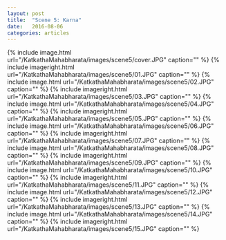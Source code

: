 ```yaml
---
layout: post
title:  "Scene 5: Karna"
date:   2016-08-06
categories: articles
---
```


{% include image.html url="/KatkathaMahabharata/images/scene5/cover.JPG" caption="" %}
{% include imageright.html url="/KatkathaMahabharata/images/scene5/01.JPG" caption="" %}
{% include image.html url="/KatkathaMahabharata/images/scene5/02.JPG" caption="" %}
{% include imageright.html url="/KatkathaMahabharata/images/scene5/03.JPG" caption="" %}
{% include image.html url="/KatkathaMahabharata/images/scene5/04.JPG" caption="" %}
{% include imageright.html url="/KatkathaMahabharata/images/scene5/05.JPG" caption="" %}
{% include image.html url="/KatkathaMahabharata/images/scene5/06.JPG" caption="" %}
{% include imageright.html url="/KatkathaMahabharata/images/scene5/07.JPG" caption="" %}
{% include image.html url="/KatkathaMahabharata/images/scene5/08.JPG" caption="" %}
{% include imageright.html url="/KatkathaMahabharata/images/scene5/09.JPG" caption="" %}
{% include image.html url="/KatkathaMahabharata/images/scene5/10.JPG" caption="" %}
{% include imageright.html url="/KatkathaMahabharata/images/scene5/11.JPG" caption="" %}
{% include image.html url="/KatkathaMahabharata/images/scene5/12.JPG" caption="" %}
{% include imageright.html url="/KatkathaMahabharata/images/scene5/13.JPG" caption="" %}
{% include image.html url="/KatkathaMahabharata/images/scene5/14.JPG" caption="" %}
{% include imageright.html url="/KatkathaMahabharata/images/scene5/15.JPG" caption="" %}